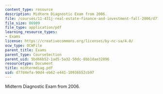 ```yaml
---
content_type: resource
description: Midterm Diagnostic Exam from 2006.
file: /courses/11-431j-real-estate-finance-and-investment-fall-2006/d77d4efa90d4eb62e44110936b52cb97_midtermdiag.pdf
file_size: 86909
file_type: application/pdf
learning_resource_types:
- Exams
license: https://creativecommons.org/licenses/by-nc-sa/4.0/
ocw_type: OCWFile
parent_title: Exams
parent_type: CourseSection
parent_uid: 5bd66b52-1ad5-5a32-50dc-8bb1dae32896
resourcetype: Document
title: midtermdiag.pdf
uid: d77d4efa-90d4-eb62-e441-10936b52cb97
---
```

Midterm Diagnostic Exam from 2006.